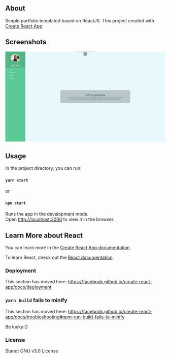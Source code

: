## About

Simple portfolio templated based on ReactJS.
This project created  with [Create React App](https://github.com/facebook/create-react-app).

## Screenshots

![Portfolio Template Screenshot ](screenshot.png )

## Usage

In the project directory, you can run:

#### `yarn start`
or
#### `npm start`

Runs the app in the development mode.<br />
Open [http://localhost:3000](http://localhost:3000) to view it in the browser.

## Learn More about React

You can learn more in the [Create React App documentation](https://facebook.github.io/create-react-app/docs/getting-started).

To learn React, check out the [React documentation](https://reactjs.org/).

### Deployment

This section has moved here: https://facebook.github.io/create-react-app/docs/deployment

### `yarn build` fails to minify

This section has moved here: https://facebook.github.io/create-react-app/docs/troubleshooting#npm-run-build-fails-to-minify

Be lucky:D

### License
Standt GNU v3.0  License
